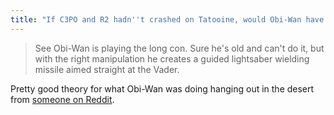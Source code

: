 ```yaml
---
title: "If C3PO and R2 hadn''t crashed on Tatooine, would Obi-Wan have EVER confronted Luke with his destiny?"
---
```

<blockquote><p>
  See Obi-Wan is playing the long con. Sure he's old and can't do it, but with the right manipulation he creates a guided lightsaber wielding missile aimed straight at the Vader.
</p></blockquote>
<p>Pretty good theory for what Obi-Wan was doing hanging out in the desert from <a href="https://www.reddit.com/r/AskScienceFiction/comments/2rnml4/star_wars_if_c3po_and_r2_hadnt_crashed_on/cnhlju3">someone on Reddit</a>.</p>
